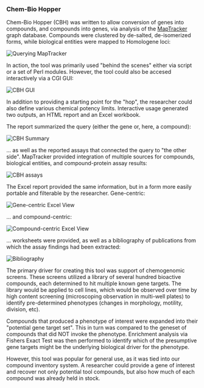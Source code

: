 ### Chem-Bio Hopper

Chem-Bio Hopper (CBH) was written to allow conversion of genes into
compounds, and compounds into genes, via analysis of the
[MapTracker][MT] graph database. Compounds were clustered by
de-salted, de-isomerized forms, while biological entities were mapped
to Homologene loci:

![Querying MapTracker][Theory]

In action, the tool was primarily used "behind the scenes" either via
script or a set of Perl modules. However, the tool could also be
accesed interactively via a CGI GUI:

![CBH GUI][GUI]

In addition to providing a starting point for the "hop", the
researcher could also define various chemical potency
limits. Interactive usage generated two outputs, an HTML report and an
Excel workbook.

The report summarized the query (either the gene or, here, a compound):

![CBH Summary][Summary]

... as well as the reported assays that connected the query to "the
other side". MapTracker provided integration of multiple sources for
compounds, biological entities, and compound-protein assay results:

![CBH assays][Assays]

The Excel report provided the same information, but in a form more
easily portable and filterable by the researcher. Gene-centric:

![Gene-centric Excel View][Homologene]

... and compound-centric:

![Compound-centric Excel View][Compounds]

... worksheets were provided, as well as a bibliography of
publications from which the assay findings had been extracted:

![Bibliography][PubMed]

The primary driver for creating this tool was support of chemogenomic
screens. These screens utilized a library of several hundred bioactive
compounds, each determined to hit multiple known gene targets. The
library would be applied to cell lines, which would be observed over
time by high content screening (microscoping observation in multi-well
plates) to identify pre-determined phenotypes (changes in morphology,
motility, division, etc).

Compounds that produced a phenotype of interest were expanded into
their "potential gene target set". This in turn was compared to the
geneset of compounds that did NOT invoke the phenotype. Enrichment
analysis via Fishers Exact Test was then performed to identify which
of the presumptive gene targets might be the underlying biological
driver for the phenotype.

However, this tool was popular for general use, as it was tied into
our compound inventory system. A researcher could provide a gene of
interest and recover not only potential tool compounds, but also how
much of each compound was already held in stock.

[MT]: ../README.md
[Theory]: img/CBH-Theory.png
[GUI]: img/CBH-GUI.png
[Summary]: img/CBH-Summary.png
[Assays]: img/CBH-Assays.png

[Compounds]: img/CBH-Excel-Compounds.png
[Homologene]: img/CBH-Excel-Homologene.png
[PubMed]: img/CBH-Excel-PubMed.png
